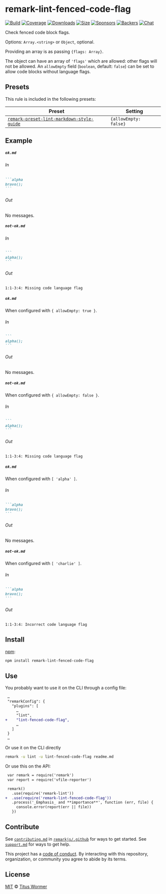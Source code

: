 <!--This file is generated-->

# remark-lint-fenced-code-flag

[![Build][build-badge]][build]
[![Coverage][coverage-badge]][coverage]
[![Downloads][downloads-badge]][downloads]
[![Size][size-badge]][size]
[![Sponsors][sponsors-badge]][collective]
[![Backers][backers-badge]][collective]
[![Chat][chat-badge]][chat]

Check fenced code block flags.

Options: `Array.<string>` or `Object`, optional.

Providing an array is as passing `{flags: Array}`.

The object can have an array of `'flags'` which are allowed: other flags
will not be allowed.
An `allowEmpty` field (`boolean`, default: `false`) can be set to allow
code blocks without language flags.

## Presets

This rule is included in the following presets:

| Preset | Setting |
| - | - |
| [`remark-preset-lint-markdown-style-guide`](https://github.com/remarkjs/remark-lint/tree/master/packages/remark-preset-lint-markdown-style-guide) | `{allowEmpty: false}` |

## Example

##### `ok.md`

###### In

````markdown
```alpha
bravo();
```
````

###### Out

No messages.

##### `not-ok.md`

###### In

````markdown
```
alpha();
```
````

###### Out

```text
1:1-3:4: Missing code language flag
```

##### `ok.md`

When configured with `{ allowEmpty: true }`.

###### In

````markdown
```
alpha();
```
````

###### Out

No messages.

##### `not-ok.md`

When configured with `{ allowEmpty: false }`.

###### In

````markdown
```
alpha();
```
````

###### Out

```text
1:1-3:4: Missing code language flag
```

##### `ok.md`

When configured with `[ 'alpha' ]`.

###### In

````markdown
```alpha
bravo();
```
````

###### Out

No messages.

##### `not-ok.md`

When configured with `[ 'charlie' ]`.

###### In

````markdown
```alpha
bravo();
```
````

###### Out

```text
1:1-3:4: Incorrect code language flag
```

## Install

[npm][]:

```sh
npm install remark-lint-fenced-code-flag
```

## Use

You probably want to use it on the CLI through a config file:

```diff
 …
 "remarkConfig": {
   "plugins": [
     …
     "lint",
+    "lint-fenced-code-flag",
     …
   ]
 }
 …
```

Or use it on the CLI directly

```sh
remark -u lint -u lint-fenced-code-flag readme.md
```

Or use this on the API:

```diff
 var remark = require('remark')
 var report = require('vfile-reporter')

 remark()
   .use(require('remark-lint'))
+  .use(require('remark-lint-fenced-code-flag'))
   .process('_Emphasis_ and **importance**', function (err, file) {
     console.error(report(err || file))
   })
```

## Contribute

See [`contributing.md`][contributing] in [`remarkjs/.github`][health] for ways
to get started.
See [`support.md`][support] for ways to get help.

This project has a [code of conduct][coc].
By interacting with this repository, organization, or community you agree to
abide by its terms.

## License

[MIT][license] © [Titus Wormer][author]

[build-badge]: https://img.shields.io/travis/remarkjs/remark-lint/master.svg

[build]: https://travis-ci.org/remarkjs/remark-lint

[coverage-badge]: https://img.shields.io/codecov/c/github/remarkjs/remark-lint.svg

[coverage]: https://codecov.io/github/remarkjs/remark-lint

[downloads-badge]: https://img.shields.io/npm/dm/remark-lint-fenced-code-flag.svg

[downloads]: https://www.npmjs.com/package/remark-lint-fenced-code-flag

[size-badge]: https://img.shields.io/bundlephobia/minzip/remark-lint-fenced-code-flag.svg

[size]: https://bundlephobia.com/result?p=remark-lint-fenced-code-flag

[sponsors-badge]: https://opencollective.com/unified/sponsors/badge.svg

[backers-badge]: https://opencollective.com/unified/backers/badge.svg

[collective]: https://opencollective.com/unified

[chat-badge]: https://img.shields.io/badge/chat-spectrum.svg

[chat]: https://spectrum.chat/unified/remark

[npm]: https://docs.npmjs.com/cli/install

[health]: https://github.com/remarkjs/.github

[contributing]: https://github.com/remarkjs/.github/blob/master/contributing.md

[support]: https://github.com/remarkjs/.github/blob/master/support.md

[coc]: https://github.com/remarkjs/.github/blob/master/code-of-conduct.md

[license]: https://github.com/remarkjs/remark-lint/blob/master/license

[author]: https://wooorm.com
